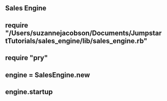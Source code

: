 ## Sales Engine
## require "/Users/suzannejacobson/Documents/JumpstartTutorials/sales_engine/lib/sales_engine.rb"
## require "pry"
## engine = SalesEngine.new
## engine.startup